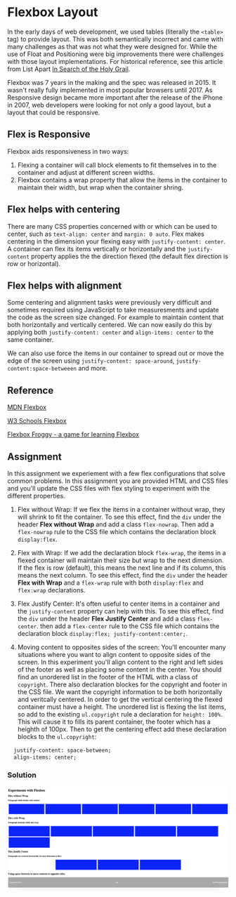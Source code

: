 # Flexbox Layout

In the early days of web development, we used tables (literally the `<table>` tag) to provide layout.  This was both semantically incorrect and came with many challenges as that was not what they were designed for.
While the use of Float and Positioning were big improvements there were challenges with those layout implementations.  For historical reference, see this article from List Apart [In Search of the Holy Grail](https://alistapart.com/article/holygrail).  

Flexbox was 7 years in the making and the spec was released in 2015.  It wasn't really fully implemented in most popular browsers until 2017. As Responsive design became more important after the release of the iPhone in 2007, web developers were looking for not only a good layout, but a layout that could be responsive.  

## Flex is Responsive
Flexbox aids responsiveness in two ways:
1. Flexing a container will call block elements to fit themselves in to the container and adjust at different screen widths.  
2. Flexbox contains a wrap property that allow the items in the container to maintain their width, but wrap when the container shring.  

## Flex helps with centering  
There are many CSS properties concerned with or which can be used to center, such as `text-align: center` and `margin: 0 auto`.  Flex makes centering in the dimension your flexing easy with `justify-content: center`.  A container can flex its items vertically or horizontally and the `justify-content` property applies the the direction flexed (the default flex direction is row or horizontal).

## Flex helps with alignment
Some centering and alignment tasks were previously very difficult and sometimes required using JavaScript to take measuresments and update the code as the screen size changed.  For example to maintain content that both horizontally and vertically centered.  We can now easily do this by applying both `justify-content: center` and `align-items: center` to the same container.  

We can also use force the items in our container to spread out or move the edge of the screen using `justify-content: space-around`, `justify-content:space-betweeen` and more.

## Reference  
[MDN Flexbox](https://developer.mozilla.org/en-US/docs/Learn/CSS/CSS_layout/Flexbox)  

[W3 Schools Flexbox](https://www.w3schools.com/Css/css3_flexbox.asp) 

[Flexbox Froggy - a game for learning Flexbox](https://flexboxfroggy.com/)


## Assignment
In this assignment we experiement with a few flex configurations that solve common problems. In this assignment you are provided HTML and CSS files and you'll update the CSS files with flex styling to experiment with the different properties.   
1. Flex without Wrap: If we flex the items in a container without wrap, they will shrink to fit the container.  To see this effect, find the `div` under the header **Flex without Wrap** and add a class `flex-nowrap`. Then add a `flex-nowrap` rule to the CSS file which contains the declaration block `display:flex`.

2. Flex with Wrap:  If we add the declaration block `flex-wrap`, the items in a flexed container will maintain their size but wrap to the next dimension.  If the flex is row (default), this means the next line and if its column, this means the next column.  To see this effect, find the `div` under the header **Flex with Wrap** and a `flex-wrap` rule with both `display:flex` and `flex:wrap` declarations.

3. Flex Justify Center: It's often useful to center items in a container and the `justify-content` property can help with this.  To see this effect, find the `div` under the header **Flex Justify Center** and add a class `flex-center`.  then add a `flex-center` rule to the CSS file which contains the declaration block `display:flex; justify-content:center;`.  

4. Moving content to opposites sides of the screen: You'll encounter many situations where you want to align content to opposite sides of the screen.  In this experiment you'll align content to the right and left sides of the footer as well as placing some content in the center. You should find an unordered list in the footer of the HTML with a class of `copyright`. There also declaration blockes for the copyright and footer in the CSS file. We want the copyright information to be both horizontally and veritcally centered.  In order to get the vertical centering the flexed container must have a height.  The unordered list is flexing the list items, so add to the existing `ul.copyright` rule a declaration for `height: 100%`.  This will cause it to fills its parent container, the footer which has a heighth of 100px.  Then to get the centering effect add these declaration blocks to the `ul.copyright`: 
``` 
  justify-content: space-between;
  align-items: center;  
```  

### Solution

![Flexbox Experiments](images/flex-soln.png)